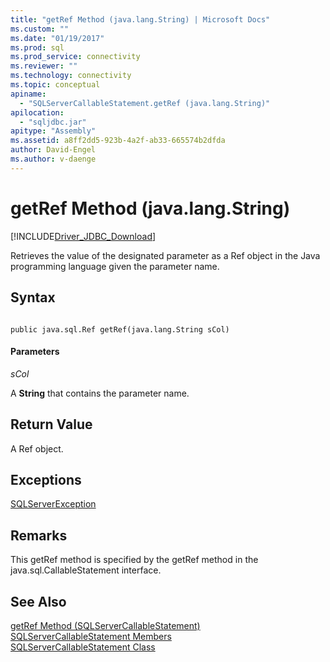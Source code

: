 ```yaml
---
title: "getRef Method (java.lang.String) | Microsoft Docs"
ms.custom: ""
ms.date: "01/19/2017"
ms.prod: sql
ms.prod_service: connectivity
ms.reviewer: ""
ms.technology: connectivity
ms.topic: conceptual
apiname: 
  - "SQLServerCallableStatement.getRef (java.lang.String)"
apilocation: 
  - "sqljdbc.jar"
apitype: "Assembly"
ms.assetid: a8ff2dd5-923b-4a2f-ab33-665574b2dfda
author: David-Engel
ms.author: v-daenge
---
```

# getRef Method (java.lang.String)
[!INCLUDE[Driver_JDBC_Download](../../../includes/driver_jdbc_download.md)]

  Retrieves the value of the designated parameter as a Ref object in the Java programming language given the parameter name.  
  
## Syntax  
  
```  
  
public java.sql.Ref getRef(java.lang.String sCol)  
```  
  
#### Parameters  
 *sCol*  
  
 A **String** that contains the parameter name.  
  
## Return Value  
 A Ref object.  
  
## Exceptions  
 [SQLServerException](../../../connect/jdbc/reference/sqlserverexception-class.md)  
  
## Remarks  
 This getRef method is specified by the getRef method in the java.sql.CallableStatement interface.  
  
## See Also  
 [getRef Method &#40;SQLServerCallableStatement&#41;](../../../connect/jdbc/reference/getref-method-sqlservercallablestatement.md)   
 [SQLServerCallableStatement Members](../../../connect/jdbc/reference/sqlservercallablestatement-members.md)   
 [SQLServerCallableStatement Class](../../../connect/jdbc/reference/sqlservercallablestatement-class.md)  
  
  
